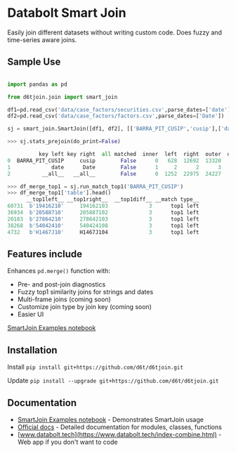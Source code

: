 # Databolt Smart Join

Easily join different datasets without writing custom code. Does fuzzy and time-series aware joins.

## Sample Use

```python

import pandas as pd

from d6tjoin.join import smart_join

df1=pd.read_csv('data/case_factors/securities.csv',parse_dates=['date'])
df2=pd.read_csv('data/case_factors/factors.csv',parse_dates=['Date'])

sj = smart_join.SmartJoin([df1, df2], [['BARRA_PIT_CUSIP','cusip'],['date','Date']], mode=['top1', 'top1'], how='left', cfg_top1={'BARRA_PIT_CUSIP':{'top_records':5}})

>>> sj.stats_prejoin(do_print=False)

          key left key right  all matched  inner  left  right  outer  unmatched total  unmatched left  unmatched right
0  BARRA_PIT_CUSIP     cusip        False      0   628  12692  13320            13320             628            12692
1             date      Date        False      1     2      2      3                2               1                1
2          __all__   __all__        False      0  1252  22975  24227            24227            1252            22975

>>> df_merge_top1 = sj.run_match_top1('BARRA_PIT_CUSIP')
>>> df_merge_top1['table'].head()
      __top1left__ __top1right__  __top1diff__ __match type__
60731  b'19416210'     194162103             3      top1 left
36934  b'20588710'     205887102             3      top1 left
20183  b'27864210'     278642103             3      top1 left
38268  b'54042410'     540424108             3      top1 left
4732   b'H1467J10'     H1467J104             3      top1 left

```

## Features include
Enhances `pd.merge()` function with:
* Pre- and post-join diagnostics
* Fuzzy top1 similarity joins for strings and dates
* Multi-frame joins (coming soon)
* Customize join type by join key (coming soon)
* Easier UI


[SmartJoin Examples notebook](https://github.com/d6t/d6t-lib/blob/master/examples-smartjoin.ipynb)

## Installation

Install `pip install git+https://github.com/d6t/d6tjoin.git`

Update `pip install --upgrade git+https://github.com/d6t/d6tjoin.git`

## Documentation

*  [SmartJoin Examples notebook](https://github.com/d6t/d6t-lib/blob/master/examples-smartjoin.ipynb) - Demonstrates SmartJoin usage
*  [Official docs](http://d6tjoin.readthedocs.io/en/latest/index.html) - Detailed documentation for modules, classes, functions
*  [www.databolt.tech](https://www.databolt.tech/index-combine.html) - Web app if you don't want to code
